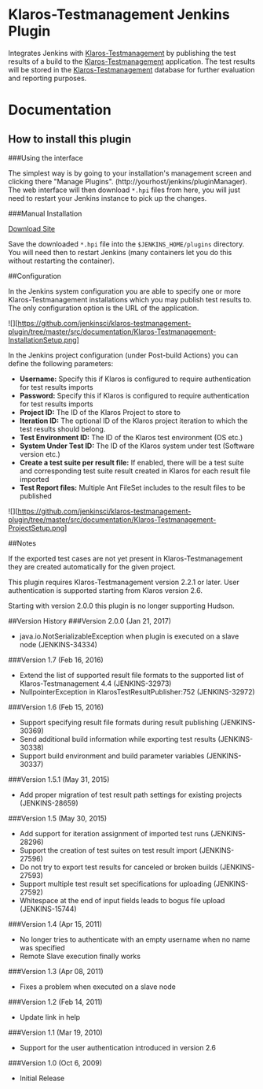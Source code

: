 Klaros-Testmanagement Jenkins Plugin
====================================

Integrates Jenkins with [Klaros-Testmanagement](https://www.klaros-testmanagement.com) by publishing the test results of a build to the [Klaros-Testmanagement](http://www.klaros-testmanagement.com) application.
The test results will be stored in the [Klaros-Testmanagement](https://www.klaros-testmanagement.com) database for further evaluation and reporting purposes.

# Documentation

## How to install this plugin
###Using the interface

The simplest way is by going to your installation's management screen and clicking there "Manage Plugins". (http://yourhost/jenkins/pluginManager). The web interface will then download `*.hpi` files from here, you will just need to restart your Jenkins instance to pick up the changes.

###Manual Installation

[Download Site](http://updates.jenkins-ci.org/download/plugins/klaros-testmanagement/)

Save the downloaded `*.hpi` file into the `$JENKINS_HOME/plugins` directory. You will need then to restart Jenkins (many containers let you do this without restarting the container).

##Configuration

In the Jenkins system configuration you are able to specify one or more Klaros-Testmanagement installations which you may publish test results to. The only configuration option is the URL of the application.

![][https://github.com/jenkinsci/klaros-testmanagement-plugin/tree/master/src/documentation/Klaros-Testmanagement-InstallationSetup.png]

In the Jenkins project configuration (under Post-build Actions) you can define the following parameters:

* **Username:** Specify this if Klaros is configured to require authentication for test results imports
* **Password:** Specify this if Klaros is configured to require authentication for test results imports
* **Project ID:** The ID of the Klaros Project to store to
* **Iteration ID:** The optional ID of the Klaros project iteration to which the test results should belong.
* **Test Environment ID:** The ID of the Klaros test environment (OS etc.)
* **System Under Test ID:** The ID of the Klaros system under test (Software version etc.)
* **Create a test suite per result file:** If enabled, there will be a test suite and corresponding test suite result created in Klaros for each result file imported
* **Test Report files:** Multiple Ant FileSet includes to the result files to be published

![][https://github.com/jenkinsci/klaros-testmanagement-plugin/tree/master/src/documentation/Klaros-Testmanagement-ProjectSetup.png]


##Notes

If the exported test cases are not yet present in Klaros-Testmanagement they are created automatically for the given project.

This plugin requires Klaros-Testmanagement version 2.2.1 or later. User authentication is supported starting from Klaros version 2.6.

Starting with version 2.0.0 this plugin is no longer supporting Hudson.

##Version History
###Version 2.0.0 (Jan 21, 2017)

* java.io.NotSerializableException when plugin is executed on a slave node (JENKINS-34334)

###Version 1.7 (Feb 16, 2016)

* Extend the list of supported result file formats to the supported list of Klaros-Testmanagement 4.4 (JENKINS-32973)
* NullpointerException in KlarosTestResultPublisher:752 (JENKINS-32972)

###Version 1.6 (Feb 15, 2016)

* Support specifying result file formats during result publishing (JENKINS-30369)
* Send additional build information while exporting test results (JENKINS-30338)
* Support build environment and build parameter variables (JENKINS-30337)

###Version 1.5.1 (May 31, 2015)

* Add proper migration of test result path settings for existing projects (JENKINS-28659)

###Version 1.5 (May 30, 2015)

* Add support for iteration assignment of imported test runs (JENKINS-28296)
* Support the creation of test suites on test result import (JENKINS-27596)
* Do not try to export test results for canceled or broken builds (JENKINS-27593)
* Support multiple test result set specifications for uploading (JENKINS-27592)
* Whitespace at the end of input fields leads to bogus file upload (JENKINS-15744)

###Version 1.4 (Apr 15, 2011)

* No longer tries to authenticate with an empty username when no name was specified
* Remote Slave execution finally works

###Version 1.3 (Apr 08, 2011)

* Fixes a problem when executed on a slave node

###Version 1.2 (Feb 14, 2011)

* Update link in help

###Version 1.1 (Mar 19, 2010)

* Support for the user authentication introduced in version 2.6

###Version 1.0 (Oct 6, 2009)

* Initial Release
